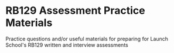 # RB129 Assessment Practice Materials

Practice questions and/or useful materials for preparing for Launch School's
RB129 written and interview assessments
